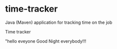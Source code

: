 # time-tracker
Java (Maven) application for tracking time on the job

Time tracker

"hello eveyone Good Night everybody!!!
